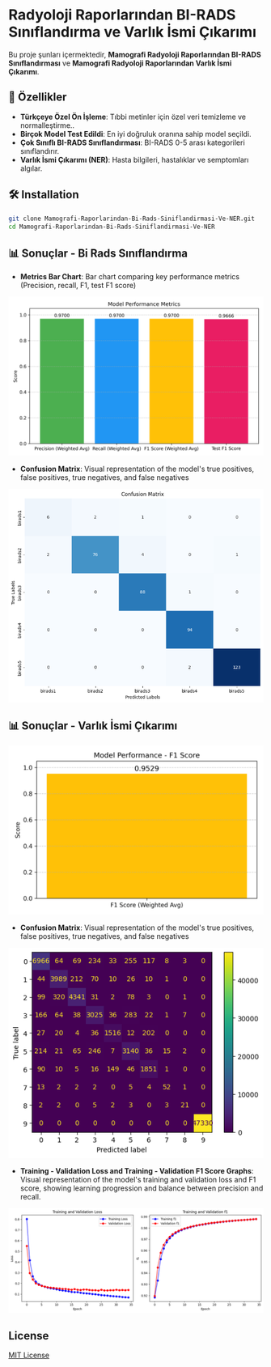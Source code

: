 # Radyoloji Raporlarından BI-RADS Sınıflandırma ve Varlık İsmi Çıkarımı 

Bu proje şunları içermektedir, **Mamografi Radyoloji Raporlarından BI-RADS Sınıflandırması** ve **Mamografi Radyoloji Raporlarından Varlık İsmi Çıkarımı**.

## 📌 Özellikler
- **Türkçeye Özel Ön İşleme**: Tıbbi metinler için özel veri temizleme ve normalleştirme..
- **Birçok Model Test Edildi**: En iyi doğruluk oranına sahip model seçildi.
- **Çok Sınıflı BI-RADS Sınıflandırması**: BI-RADS 0-5 arası kategorileri sınıflandırır.
- **Varlık İsmi Çıkarımı (NER)**: Hasta bilgileri, hastalıklar ve semptomları algılar.

## 🛠️ Installation
```bash
git clone Mamografi-Raporlarindan-Bi-Rads-Siniflandirmasi-Ve-NER.git
cd Mamografi-Raporlarindan-Bi-Rads-Siniflandirmasi-Ve-NER
```


## 📊 Sonuçlar - Bi Rads Sınıflandırma
- **Metrics Bar Chart**: Bar chart comparing key performance metrics (Precision, recall, F1, test F1 score)


![Metrics](images/metrics_plot.png)
- **Confusion Matrix**: Visual representation of the model's true positives, false positives, true negatives, and false negatives

![Confussion Matrix](images/bi_rads_confusion_matrix.png)

## 📊 Sonuçlar - Varlık İsmi Çıkarımı

![F1-Score](images/f1_score_plot.png)

- **Confusion Matrix**: Visual representation of the model's true positives, false positives, true negatives, and false negatives

![Confussion Matrix](images/ner_confusion_matrix.png)

- **Training - Validation Loss and Training - Validation F1 Score Graphs**: Visual representation of the model's training and validation loss and F1 score, showing learning progression and balance between precision and recall.

![Loss and F1](images/ner_loss_and_f1.png)

## License

[MIT License](LICENSE)
